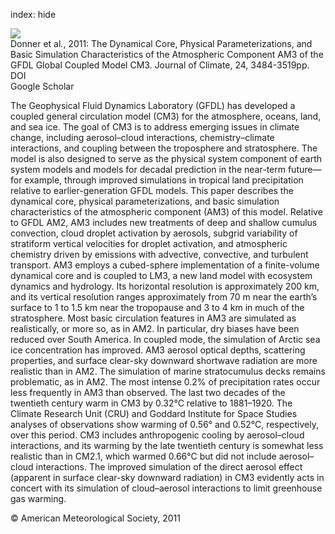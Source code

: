 index: hide

<div class="Citation">
    <div class="Citation-thumb CitationThumb-linked"  data-href="https://doi.org/10.1175/2011jcli3955.1">
      <img src="https://static.claimspace.cloud/climate-study-static/refs/thumbs/9/Donner_et_al_2011-thumb.png" />
    </div>

  <div class="Citation-body">
    <div class="Citation-text">Donner et al., 2011: The Dynamical Core, Physical Parameterizations, and Basic Simulation Characteristics of the Atmospheric Component AM3 of the GFDL Global Coupled Model CM3. <span class="Article-journal">Journal of Climate, </span><span class="Article-volume">24, </span>3484-3519pp.</div>
    <div class="Citation-links">
      <div class="CitationLink" data-href="https://doi.org/10.1175/2011jcli3955.1">
        <div class="CitationLink-icon CitationLink-Doi"></div>
        <div class="CitationLink-text">DOI</div>
      </div>
      <div class="CitationLink" data-href="https://scholar.google.com/scholar?q=10.1175/2011jcli3955.1">
        <div class="CitationLink-icon CitationLink-Scholar"></div>
        <div class="CitationLink-text">Google Scholar</div>
      </div>
    </div>
  </div>
</div>

The Geophysical Fluid Dynamics Laboratory (GFDL) has developed a coupled general circulation model (CM3) for the atmosphere, oceans, land, and sea ice. The goal of CM3 is to address emerging issues in climate change, including aerosol–cloud interactions, chemistry–climate interactions, and coupling between the troposphere and stratosphere. The model is also designed to serve as the physical system component of earth system models and models for decadal prediction in the near-term future—for example, through improved simulations in tropical land precipitation relative to earlier-generation GFDL models. This paper describes the dynamical core, physical parameterizations, and basic simulation characteristics of the atmospheric component (AM3) of this model. Relative to GFDL AM2, AM3 includes new treatments of deep and shallow cumulus convection, cloud droplet activation by aerosols, subgrid variability of stratiform vertical velocities for droplet activation, and atmospheric chemistry driven by emissions with advective, convective, and turbulent transport. AM3 employs a cubed-sphere implementation of a finite-volume dynamical core and is coupled to LM3, a new land model with ecosystem dynamics and hydrology. Its horizontal resolution is approximately 200 km, and its vertical resolution ranges approximately from 70 m near the earth’s surface to 1 to 1.5 km near the tropopause and 3 to 4 km in much of the stratosphere. Most basic circulation features in AM3 are simulated as realistically, or more so, as in AM2. In particular, dry biases have been reduced over South America. In coupled mode, the simulation of Arctic sea ice concentration has improved. AM3 aerosol optical depths, scattering properties, and surface clear-sky downward shortwave radiation are more realistic than in AM2. The simulation of marine stratocumulus decks remains problematic, as in AM2. The most intense 0.2% of precipitation rates occur less frequently in AM3 than observed. The last two decades of the twentieth century warm in CM3 by 0.32°C relative to 1881–1920. The Climate Research Unit (CRU) and Goddard Institute for Space Studies analyses of observations show warming of 0.56° and 0.52°C, respectively, over this period. CM3 includes anthropogenic cooling by aerosol–cloud interactions, and its warming by the late twentieth century is somewhat less realistic than in CM2.1, which warmed 0.66°C but did not include aerosol–cloud interactions. The improved simulation of the direct aerosol effect (apparent in surface clear-sky downward radiation) in CM3 evidently acts in concert with its simulation of cloud–aerosol interactions to limit greenhouse gas warming.

<div class="Citation-copy">
&copy; American Meteorological Society, 2011
</div>
